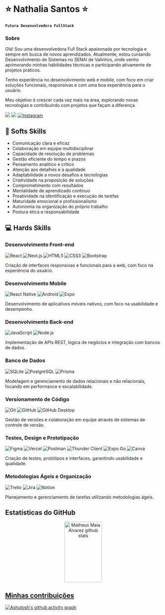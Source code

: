 # ⭐ Nathalia Santos ⭐

**`Futura Desenvolvedora FullStack`**

### Sobre

Olá! Sou uma desenvolvedora Full Stack apaixonada por tecnologia e sempre em busca de novos aprendizados.
Atualmente, estou cursando Desenvolvimento de Sistemas no SENAI de Valinhos, onde venho aprimorando minhas habilidades técnicas e participando ativamente de projetos práticos.

Tenho experiência no desenvolvimento web e mobile, com foco em criar soluções funcionais, responsivas e com uma boa experiência para o usuário.

Meu objetivo é crescer cada vez mais na área, explorando novas tecnologias e contribuindo com projetos que façam a diferença.

<a href="mailto:nathalia.ferreira7629@gmail.com"><img src="https://img.shields.io/badge/-Gmail-%23333?style=for-the-badge&logo=gmail&logoColor=white" /></a>
<a href="www.linkedin.com/in/nathsanfer"><img src="https://img.shields.io/badge/-LinkedIn-%230077B5?style=for-the-badge&logo=linkedin&logoColor=white" /></a>
<a href="https://www.instagram.com/nathalia.ferreira7629/" target="_blank"><img src="https://img.shields.io/badge/Instagram-E4405F?style=for-the-badge&logo=instagram&logoColor=white" alt="Instagram"/></a>


## 🧠 Softs Skills 

- Comunicação clara e eficaz
- Colaboração em equipe multidisciplinar
- Capacidade de resolução de problemas
- Gestão eficiente do tempo e prazos
- Pensamento analítico e crítico
- Atenção aos detalhes e à qualidade
- Adaptabilidade a novos desafios e tecnologias
- Criatividade na proposição de soluções
- Comprometimento com resultados
- Mentalidade de aprendizado contínuo
- Proatividade na identificação e execução de tarefas
- Maturidade emocional e profissionalismo
- Autonomia na organização do próprio trabalho
- Postura ética e responsabilidade

## 💻 Hards Skills

### Desenvolvimento Front-end

<img src="https://img.shields.io/badge/React-20232A?style=for-the-badge&logo=react&logoColor=61DAFB" alt="React"/>
<img src="https://img.shields.io/badge/Next.js-000000?style=for-the-badge&logo=nextdotjs&logoColor=white" alt="Next.js"/>
<img src="https://img.shields.io/badge/HTML5-E34F26?style=for-the-badge&logo=html5&logoColor=white" alt="HTML5"/>
<img src="https://img.shields.io/badge/CSS3-1572B6?style=for-the-badge&logo=css3&logoColor=white" alt="CSS3"/>
<img src="https://img.shields.io/badge/Bootstrap-7952B3?style=for-the-badge&logo=bootstrap&logoColor=white" alt="Bootstrap"/>

Criação de interfaces responsivas e funcionais para a web, com foco na experiência do usuário.

### Desenvolvimento Mobile

<img src="https://img.shields.io/badge/React_Native-20232A?style=for-the-badge&logo=react&logoColor=61DAFB" alt="React Native"/>
<img src="https://img.shields.io/badge/Android-3DDC84?style=for-the-badge&logo=android&logoColor=white" alt="Android"/>
<img src="https://img.shields.io/badge/Expo-000020?style=for-the-badge&logo=expo&logoColor=white" alt="Expo"/>

Desenvolvimento de aplicativos móveis nativos, com foco na usabilidade e desempenho.

### Desenvolvimento Back-end

<img src="https://img.shields.io/badge/JavaScript-F7DF1E?style=for-the-badge&logo=javascript&logoColor=black" alt="JavaScript"/>
<img src="https://img.shields.io/badge/Node.js-339933?style=for-the-badge&logo=node.js&logoColor=white" alt="Node.js"/>

Implementação de APIs REST, lógica de negócios e integração com bancos de dados.

### Banco de Dados

<img src="https://img.shields.io/badge/SQLite-003B57?style=for-the-badge&logo=sqlite&logoColor=white" alt="SQLite"/>
<img src="https://img.shields.io/badge/PostgreSQL-4169E1?style=for-the-badge&logo=postgresql&logoColor=white" alt="PostgreSQL"/>
<img src="https://img.shields.io/badge/Prisma-2D3748?style=for-the-badge&logo=prisma&logoColor=white" alt="Prisma"/>

Modelagem e gerenciamento de dados relacionais e não relacionais, focando em performance e escalabilidade.

### Versionamento de Código

<img src="https://img.shields.io/badge/Git-F05032?style=for-the-badge&logo=git&logoColor=white" alt="Git"/>
<img src="https://img.shields.io/badge/GitHub-181717?style=for-the-badge&logo=github&logoColor=white" alt="GitHub"/>
<img src="https://img.shields.io/badge/GitHub_Desktop-FFFFFF?style=for-the-badge&logo=github&logoColor=black" alt="GitHub Desktop"/>

Gestão de versões e colaboração em equipe através de sistemas de controle de versão.

### Testes, Design e Prototipação

<img src="https://img.shields.io/badge/Figma-F24E1E?style=for-the-badge&logo=figma&logoColor=white" alt="Figma"/>
<img src="https://img.shields.io/badge/Vercel-000000?style=for-the-badge&logo=vercel&logoColor=white" alt="Vercel"/>
<img src="https://img.shields.io/badge/Postman-FF6C37?style=for-the-badge&logo=postman&logoColor=white" alt="Postman"/>
<img src="https://img.shields.io/badge/Thunder_Client-6C6C6C?style=for-the-badge&logo=thunder-client&logoColor=white" alt="Thunder Client"/>
<img src="https://img.shields.io/badge/Expo_Go-000020?style=for-the-badge&logo=expo&logoColor=white" alt="Expo Go"/>
<img src="https://img.shields.io/badge/Canva-00C4CC?style=for-the-badge&logo=canva&logoColor=white" alt="Canva"/>

Criação de testes, protótipos e interfaces, garantindo usabilidade e qualidade.

### Metodologias Ágeis e Organização

<img src="https://img.shields.io/badge/Trello-0052CC?style=for-the-badge&logo=trello&logoColor=white" alt="Trello"/>
<img src="https://img.shields.io/badge/Jira-0052CC?style=for-the-badge&logo=jira&logoColor=white" alt="Jira"/>
<img src="https://img.shields.io/badge/Notion-000000?style=for-the-badge&logo=notion&logoColor=white" alt="Notion"/>

Planejamento e gerenciamento de tarefas utilizando metodologias ágeis.

## Estatísticas do GitHub 

<div align="center">
  <a href="https://github.com/Nathsanfer">
  <img width="49%" height="195px" src="https://github-readme-stats.vercel.app/api?username=Nathsanfer&show_icons=true&count_private=true&hide_border=true&title_color=ffb703&icon_color=ffb703&text_color=ffff&bg_color=0d1117" alt="Matheus Maia Alvarez github stats" />
</div>

## Minhas contribuições

[![Ashutosh's github activity graph](https://github-readme-activity-graph.vercel.app/graph?username=Nathsanfer&bg_color=000000&color=ffb703&line=ffb703&point=fb8500&area=true&hide_border=true)](https://github.com/ashutosh00710/github-readme-activity-graph)

 

